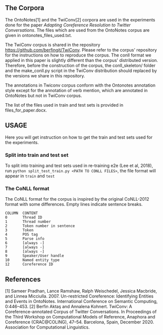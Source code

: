 ## The Corpora
The OntoNotes[1] and the TwiConv[2] corpora are used in the experiments done for the paper *Adapting Coreference Resolution to Twitter
Conversations*.
The files which are used from the OntoNotes corpus are given in ontonotes_files_used.txt.

The TwiConv corpus is shared in the repository https://github.com/berfingit/TwiConv. Please refer to the corpus' repository for the instructions on how to reproduce the corpus. The conll format we applied in this paper is slightly different than the corpus' distributed version. Therefore,
before the construction of the corpus, the conll_skeleton/ folder and the make_conll.py script in the TwiConv distribution should 
replaced by the versions we share in this repository.

The annotations in Twiconv corpus conform with the Ontonotes annotation style except for the annotation of verb mention,
which are annotated in OntoNotes but not in TwiConv corpus.

The list of the files used in train and test sets is provided in files_for_paper.docx. 


## USAGE

Here you will get instruction on how to get the train and test sets used for the experiments.


### Split into train and test set

To split into training and test sets used in re-training e2e (Lee et al, 2018), run ``python split_test_train.py <PATH TO CONLL FILES>``, the file format will appear in ``train`` and ``test``


### The CoNLL format

The CoNLL format for the corpus is inspired by the original CoNLL-2012 format with some differences.
Empty lines indicate sentence breaks.

```
COLUMN	CONTENT
0 		Thread ID
1 		Thread number
2 		Token number in sentence
3 		Token
4 		POS tag
5 		Parse info
6 		[always -]
7 		[always -]
8 		[always -]
9 		Speaker/User handle
10		Named entity type
12		Coreference ID
```

## References
[1] Sameer Pradhan, Lance Ramshaw, Ralph Weischedel, Jessica Macbride, and Linnea Micciulla. 2007. Un-restricted Coreference: Identifying Entities and Events in OntoNotes. International Conference on Semantic Computing, 0:446–453.
[2] Berfin Aktaş and Annalena Kohnert. TwiConv: A Coreference-annotated Corpus of Twitter Conversations. In Proceedings of the Third Workshop on Computational Models of Reference, Anaphora and Coreference (CRAC@COLING), 47–54. Barcelona, Spain, December 2020. Association for Computational Linguistics.
